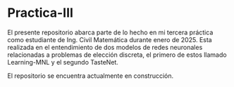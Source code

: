 # Practica-III
El presente repositorio abarca parte de lo hecho en mi tercera práctica como estudiante de Ing. Civil Matemática durante enero de 2025. Esta realizada en el entendimiento de dos modelos de redes neuronales relacionadas a problemas de elección discreta, el primero de estos llamado Learning-MNL y el segundo TasteNet. 

El repositorio se encuentra actualmente en construcción.
